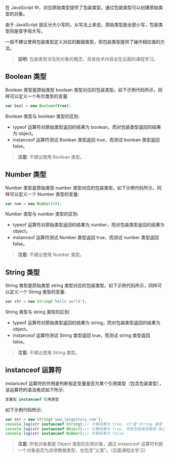 在 JavaScript 中，对应原始类型提供了包装类型。通过包装类型可以创建原始类型的对象。

由于 JavaScript 是区分大小写的，从写法上来说，原始类型是全部小写，包装类型则是首字母大写。

一般不建议使用包装类型定义对应的数据类型，但包装类型提供了操作相应值的方法。

> **说明:** 包装类型涉及到对象的概念，具体技术内容会在后面的课程学习。

## Boolean 类型

Boolean 类型是原始类型 boolean 类型对应的包装类型。如下示例代码所示，同样可以定义一个布尔类型的变量:

```javascript
var bool = new Boolean(true);
```

Boolean 类型与 boolean 类型的区别:

- typeof 运算符对原始类型返回的结果为 boolean，而对包装类型返回的结果为 object。
- instanceof 运算符测试 Boolean 类型返回 true，而测试 boolean 类型返回 false。

> **注意:** 不建议使用 Boolean 类型。

## Number 类型

Number 类型是原始类型 number 类型对应的包装类型。如下示例代码所示，同样可以定义一个 Number 类型的变量:

```javascript
var num = new Number(10);
```

Number 类型与 number 类型的区别:

- typeof 运算符对原始类型返回的结果为 number，而对包装类型返回的结果为 object。
- instanceof 运算符测试 Number 类型返回 true，而测试 number 类型返回 false。

> **注意:** 不建议使用 Number 类型。

## String 类型

String 类型是原始类型 string 类型对应的包装类型。如下示例代码所示，同样可以定义一个 String 类型的变量:

```javascript
var str = new String('hello world');
```

String 类型与 string 类型的区别:

- typeof 运算符对原始类型返回的结果为 string，而对包装类型返回的结果为 object。
- instanceof 运算符测试 String 类型返回 true，而测试 string 类型返回 false。

> **注意:** 不建议使用 String 类型。

## instanceof 运算符

instanceof 运算符的作用是判断指定变量是否为某个引用类型（包含包装类型），该运算符的语法格式如下所示:

```javascript
变量名 instanceof 引用类型
```

如下示例代码所示:

```javascript
var str = new String('www.longestory.com');
console.log(str instanceof String);// 计算结果为 true, str是 String 类型
console.log(str instanceof Object);// 计算结果为 true, 所有包装类型都是 Object 的实例
console.log(str instanceof Number);// 计算结果为 false
```

> **注意:** 所有对象都是 Object 类型的实例对象，通过 instanceof 运算符判断一个对象是否为具体数据类型，也包含"父类"。（后面课程会学习）